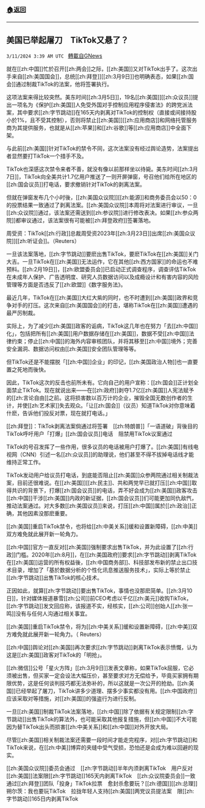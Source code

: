 ###  [:house:返回](README.md)
---


## 美国已举起屠刀　TikTok又悬了？
`3/11/2024 3:39 AM UTC ` [轉載自GNews](https://gnews.org/articles/2383030)

就在[[zh:中国]]忙於召开[[zh:两会]]之际，[[zh:美国]]又对TikTok出手了。这次出手来自[[zh:美国国会]]，总统[[zh:拜登]][[zh:3月9日]]也明确表态，如果[[zh:国会]]通过制裁TikTok的法案，他将签署执行。

这项法案来得比较突然。美东时间[[zh:3月5日]]，19名[[zh:美国]][[zh:众议员]]提出一项名为《保护[[zh:美国]]人免受外国对手控制应用程序侵害法》的跨党派法案，其中要求[[zh:字节跳动]]在165天内剥离对TikTok的控制权（直接或间接持股小於1%，且不受其控制），否则将禁止[[zh:美国]][[zh:应用商店]]和网络托管服务商为其提供服务，也就是从[[zh:苹果]]和[[zh:谷歌]]等[[zh:应用商店]]中全面下架。

与此前[[zh:美国]]针对TikTok的禁令不同，这次法案没有经过舆论造势，法案提出者显然要打TikTok一个措手不及。

TikTok也深感这次禁令来者不善，就没有像以前那样坐以待毙。美东时间[[zh:3月7日]]，TikTok向全美共计1.7亿用户推送了一则开屏弹窗，号召他们给所在地区的[[zh:国会议员]]打电话，要求撤销针对TikTok的剥离法案。

但就在弹窗发布几个小时後，[[zh:美国众议院]][[zh:能源]]和商务委员会以50：0的投票结果一致通过了剥离法案。[[zh:美国众议院]]本周将对法案进行审议，一旦[[zh:众议院]]通过，该法案还需送到[[zh:参议院]]进行修改表决。如果[[zh:参众两院]]都审议通过，该法案很有可能被[[zh:拜登政府]]签署落地。

周受资：TikTok[[zh:行政]]总裁周受资2023年[[zh:3月23日]]出席[[zh:美国众议院]][[zh:听证会]]。（Reuters）

一旦该法案落地，[[zh:字节跳动]]要麽出售TikTok，要麽TikTok在[[zh:美国]]关门大吉。一旦TikTok在[[zh:美国]]无法运作，它在其他[[zh:西方国家]]的命运也不难预料。[[zh:2月19日]]，[[zh:欧盟委员会]]已启动正式调查程序，调查评估TikTok在未成年人保护、广告透明度、研究人员数据访问以及成瘾设计和有害内容的风险管理等方面是否违反了[[zh:欧盟]]《数字服务法》。

最近几年，TikTok在[[zh:美国]]大红大紫的同时，也不时遭到[[zh:美国]]政界和竞争对手的打压。这次来自[[zh:美国国会]]的打击，堪称TikTok在[[zh:美国]]遭遇的最严厉制裁。

实际上，为了减少[[zh:美国]]政客的诟病，TikTok这几年也在努力「去[[zh:中国]]化」，包括把所有[[zh:美国]]用户数据存储在[[zh:美国]]，数据不受[[zh:中国]]法律约束；停止[[zh:中国]]的海外内容审核团队，并将其移至[[zh:中国]]境外；完善安全漏洞、数据访问权由[[zh:美国]]安全团队管理等等。

但TikTok还是不能摆脱「[[zh:中国]]企业」的印记，[[zh:美国政治人物]]也一直要置之死地而後快。

因此，TikTok这次的反击也前所未有。它向自己的用户宣称：[[zh:国会]]正计划全面禁止TikTok。现在就说出来——在[[zh:政府]]剥夺1.7亿[[zh:美国]]人宪法赋予的[[zh:言论自由]]之前。这将损害数以百万计的企业，摧毁全国无数创作者的生计，并使[[zh:艺术家]]失去观众。「让[[zh:国会]]（议员）知道TikTok对你意味着什麽，告诉他们投反对票，现在就打电话。」

[[zh:拜登]]：TikTok剥离法案倘通过将签署　[[zh:特朗普]]「一语道破」背後目的TikTok呼吁用户「打爆」[[zh:国会议员]]电话　阻禁用TikTok议案通过

TikTok的号召发挥了一些作用，很多议员的电话被用户打爆了。[[zh:美国]]有线电视网（CNN）引述一名[[zh:众议员]]的助理说，他们甚至不得不拔掉电话线才能维持正常工作。

TikTok发动用户给议员打电话，到底能否阻止[[zh:美国]]众参两院通过相关制裁法案，目前还很难说。在[[zh:美国]][[zh:民主]]、共和两党早已就打压[[zh:中国]]取得共识的背景下，打爆[[zh:国会议员]]的电话，弄不好会成为[[zh:美国]]政客攻击[[zh:中国]]干涉[[zh:美国]]内政的新证据，[[zh:国会议员]]们可能更加同仇敌忾，推动法案通过。对大多数[[zh:美国议员]]来说，打压[[zh:中国]]属於[[zh:政治]]正确，其他因素没那麽重要。

[[zh:美国]]重启TikTok禁令，也将给[[zh:中美关系]]缓和设置新障碍，[[zh:中美]]双方难免就此展开新一轮角力。

[[zh:中国]]官方一直反对[[zh:美国]]强制要求出售TikTok，并为此设置了[[zh:行政]]门槛。2020年[[zh:8月]]，在[[zh:美国政府]]要求[[zh:字节跳动]]剥离TikTok在[[zh:美国]]运营的所有权益後，[[zh:中国商务部]]、科技部发布新的禁止出口技术目录，增加了「基於数据分析的个性化讯息推送服务技术」，实际上等於禁止[[zh:字节跳动]]出售TikTok的核心技术。

正因如此，就算[[zh:字节跳动]]要出售TikTok，事情也没那麽简单。[[zh:3月10日]]，针对媒体报道暴雪[[zh:公司]]前CEO考虑以千亿[[zh:美元]]收购TikTok，[[zh:字节跳动]]发文回应称，该报道不实，经核实，[[zh:公司]]创始人[[zh:张一鸣]]没有与任何人沟通过相关事宜。

[[zh:美国]]重启TikTok禁令，将为[[zh:中美关系]]缓和设置新障碍，[[zh:中美]]双方难免就此展开新一轮角力。（ Reuters）

[[zh:中国]]舆论对[[zh:美国]]再次要求[[zh:字节跳动]]剥离TikTok表示愤慨，认为这是[[zh:美国]]政客对TikTok的「明抢」。

[[zh:微信]]公号「星火方阵」[[zh:3月9日]]发表文章称，如果TikTok屈服，它必须被出售，但买家一定会设法大幅压价，甚至要求对方无偿给予，毕竟买家拥有期限优势，这是任何谈判技巧都无法弥补的，所以这就是一次公开的抢劫。[[zh:美国]]已经举起了屠刀，TikTok讲多少道理、摆多少事实都没有用。[[zh:中国政府]]应该采取对等措施，对[[zh:美国]]的强盗行为进行反制。

一旦[[zh:美国]]制裁TikTok法案落地，[[zh:中国]]除了依据有关规定限制[[zh:字节跳动]]出售TikTok的算法外，也可能采取其他报复措施，但[[zh:中国]]不大可能因为替TikTok出头而损害[[zh:中美关系]]和[[zh:中国]]对外开放大局。

尽管[[zh:美国]]相关制裁法案还需要一段时间才能走完程序，对[[zh:字节跳动]]和TikTok来说，在[[zh:中美]]博弈的夹缝中受气受损，恐怕还是会成为难以回避的现实。

[[zh:美国众议院]]委员会通过　[[zh:字节跳动]]半年内须剥离TikTok　用户反对[[zh:美国]]法案限[[zh:字节跳动]]165天内剥离TikTok　[[zh:众议院委员会]]一致通过[[zh:拜登]]团队「投身」TikTok拉票　愈封杀愈要玩？[[zh:德国]][[zh:总理]]朔尔茨：我也要玩TikTok　拉拢年轻人支持[[zh:美国]]两党议员提法案　限[[zh:字节跳动]]165日内剥离TikTok
